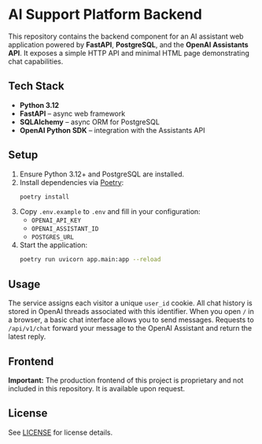 # AI Support Platform Backend

This repository contains the backend component for an AI assistant web application powered by **FastAPI**, **PostgreSQL**, and the **OpenAI Assistants API**. It exposes a simple HTTP API and minimal HTML page demonstrating chat capabilities.

## Tech Stack

- **Python 3.12**
- **FastAPI** – async web framework
- **SQLAlchemy** – async ORM for PostgreSQL
- **OpenAI Python SDK** – integration with the Assistants API

## Setup

1. Ensure Python 3.12+ and PostgreSQL are installed.
2. Install dependencies via [Poetry](https://python-poetry.org/):
   ```bash
   poetry install
   ```
3. Copy `.env.example` to `.env` and fill in your configuration:
   - `OPENAI_API_KEY`
   - `OPENAI_ASSISTANT_ID`
   - `POSTGRES_URL`
4. Start the application:
   ```bash
   poetry run uvicorn app.main:app --reload
   ```

## Usage

The service assigns each visitor a unique `user_id` cookie. All chat history is stored in OpenAI threads associated with this identifier. When you open `/` in a browser, a basic chat interface allows you to send messages. Requests to `/api/v1/chat` forward your message to the OpenAI Assistant and return the latest reply.

## Frontend

**Important:** The production frontend of this project is proprietary and not included in this repository. It is available upon request.

## License

See [LICENSE](LICENSE) for license details.

